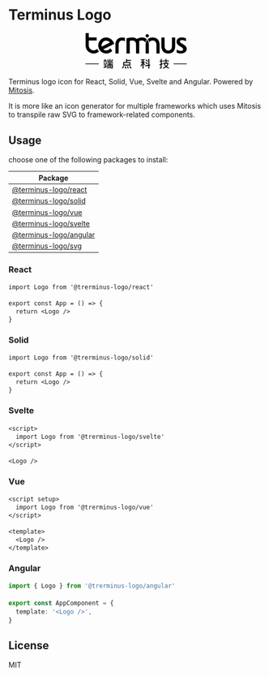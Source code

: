 # Terminus Logo

<p align="center">
<a href="./packages/svg/lib/terminus-logo.svg">
  <img width="200" src="./packages/svg/lib/terminus-logo.svg" alt="Terminus logo">
</a>
</p>

Terminus logo icon for React, Solid, Vue, Svelte and Angular. Powered by
[Mitosis](https://mitosis.builder.io/).

It is more like an icon generator for multiple frameworks which uses Mitosis to
transpile raw SVG to framework-related components.

## Usage

choose one of the following packages to install:

| Package                                                                        |
| ------------------------------------------------------------------------------ |
| [@terminus-logo/react](https://www.npmjs.com/package/@terminus-logo/react)     |
| [@terminus-logo/solid](https://www.npmjs.com/package/@terminus-logo/solid)     |
| [@terminus-logo/vue](https://www.npmjs.com/package/@terminus-logo/vue)         |
| [@terminus-logo/svelte](https://www.npmjs.com/package/@terminus-logo/svelte)   |
| [@terminus-logo/angular](https://www.npmjs.com/package/@terminus-logo/angular) |
| [@terminus-logo/svg](https://www.npmjs.com/package/@terminus-logo/svg)         |

### React

```tsx
import Logo from '@trerminus-logo/react'

export const App = () => {
  return <Logo />
}
```

### Solid

```tsx
import Logo from '@trerminus-logo/solid'

export const App = () => {
  return <Logo />
}
```

### Svelte

```svelte
<script>
  import Logo from '@trerminus-logo/svelte'
</script>

<Logo />
```

### Vue

```Vue
<script setup>
  import Logo from '@trerminus-logo/vue'
</script>

<template>
  <Logo />
</template>

```

### Angular

```ts
import { Logo } from '@trerminus-logo/angular'

export const AppComponent = {
  template: '<Logo />',
}
```

## License

MIT
